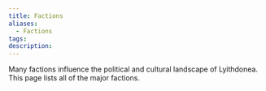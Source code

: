 ```yaml
---
title: Factions
aliases:
  - Factions
tags: 
description:
---
```

Many factions influence the political and cultural landscape of Lyithdonea. This page lists all of the major factions.
